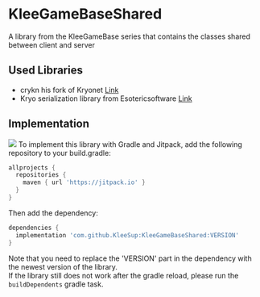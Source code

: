 # KleeGameBaseShared
A library from the KleeGameBase series that contains the classes shared between client and server

## Used Libraries
- crykn his fork of Kryonet [Link](https://github.com/crykn/kryonet)
- Kryo serialization library from Esotericsoftware [Link](https://github.com/EsotericSoftware/kryo)

## Implementation
[![](https://jitpack.io/v/KleeSup/KleeGameBaseShared.svg)](https://jitpack.io/#KleeSup/KleeGameBaseShared)
To implement this library with Gradle and Jitpack, add the following repository to your build.gradle:
```gradle
allprojects {
  repositories {
    maven { url 'https://jitpack.io' }
  }
}
```  
Then add the dependency:
```gradle
dependencies {
  implementation 'com.github.KleeSup:KleeGameBaseShared:VERSION'
}
```
Note that you need to replace the 'VERSION' part in the dependency with the newest version of the library.
<br>If the library still does not work after the gradle reload, please run the ``buildDependents`` gradle task.</br>
